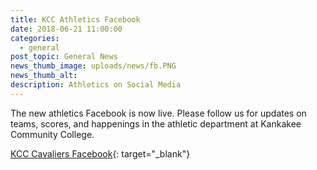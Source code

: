 ```yaml
---
title: KCC Athletics Facebook
date: 2018-06-21 11:00:00
categories:
  - general
post_topic: General News
news_thumb_image: uploads/news/fb.PNG
news_thumb_alt:
description: Athletics on Social Media
---
```


The new athletics Facebook is now live. Please follow us for updates on teams, scores, and happenings in the athletic department at Kankakee Community College.

[KCC Cavaliers Facebook](https://www.facebook.com/kcccavaliers/){: target="_blank"}
